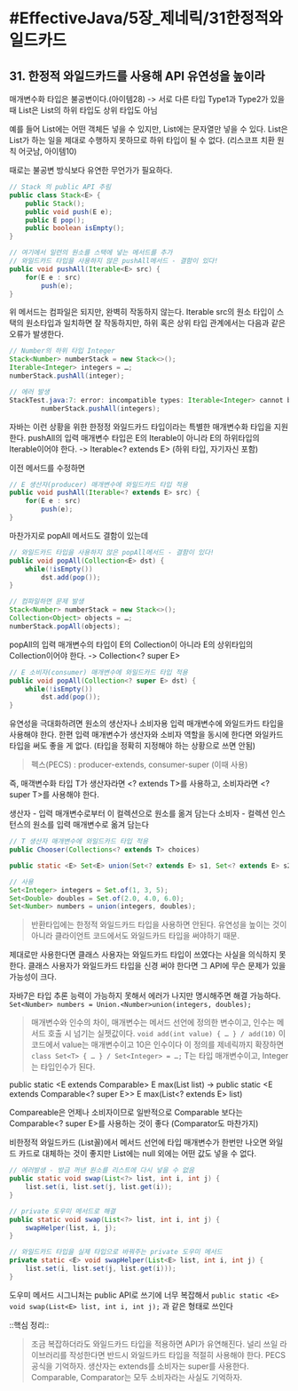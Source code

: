 # #EffectiveJava/5장_제네릭/31한정적와일드카드

## 31. 한정적 와일드카드를 사용해 API 유연성을 높이라

매개변수화 타입은 불공변이다.(아이템28) 
-> 서로 다른 타입 Type1과 Type2가 있을 때 List<Type1>은 List<Type2>의 하위 타입도 상위 타입도 아님

예를 들어 List<Object>에는 어떤 객체든 넣을 수 있지만, List<String>에는 문자열만 넣을 수 있다. List<String>은 List<Object>가 하는 일을 제대로 수행하지 못하므로 하위 타입이 될 수 없다. (리스코프 치환 원칙 어긋남, 아이템10)


때로는 불공변 방식보다 유연한 무언가가 필요하다.

```java
// Stack 의 public API 추림
public class Stack<E> {
	public Stack();
	public void push(E e);
	public E pop();
	public boolean isEmpty();
}

// 여기에서 일련의 원소를 스택에 넣는 메서드를 추가
// 와일드카드 타입을 사용하지 않은 pushAll메서드 - 결함이 있다!
public void pushAll(Iterable<E> src) {
	for(E e : src)
		push(e);
}
```

위 메서드는 컴파일은 되지만, 완벽히 작동하지 않는다. Iterable src의 원소 타입이 스택의 원소타입과 일치하면 잘 작동하지만, 하위 혹은 상위 타입 관계에서는 다음과 같은 오류가 발생한다.

```java
// Number의 하위 타입 Integer
Stack<Number> numberStack = new Stack<>();
Iterable<Integer> integers = …;
numberStack.pushAll(integer);

// 에러 발생
StackTest.java:7: error: incompatible types: Iterable<Integer> cannot be converted to Iterable<Number>
		numberStack.pushAll(integers);
```

자바는 이런 상황을 위한 한정정 와일드카드 타입이라는 특별한 매개변수화 타입을 지원한다. pushAll의 입력 매개변수 타입은 E의 Iterable이 아니라 E의 하위타입의 Iterable이어야 한다. -> Iterable<? extends E> (하위 타입, 자기자신 포함)

이전 메서드를 수정하면
```java
// E 생산자(producer) 매개변수에 와일드카드 타입 적용
public void pushAll(Iterable<? extends E> src) {
	for(E e : src)
		push(e);
}
```


마찬가지로 popAll 메서드도 결함이 있는데
```java
// 와일드카드 타입을 사용하지 않은 popAll메서드 - 결함이 있다!
public void popAll(Collection<E> dst) {
	while(!isEmpty())
		dst.add(pop());
}

// 컴파일하면 문제 발생
Stack<Number> numberStack = new Stack<>();
Collection<Object> objects = …;
numberStack.popAll(objects);
```

popAll의 입력 매개변수의 타입이 E의 Collection이 아니라 E의 상위타입의 Collection이어야 한다. -> Collection<? super E>

```java
// E 소비자(consumer) 매개변수에 와일드카드 타입 적용
public void popAll(Collection<? super E> dst) {
	while(!isEmpty())
		dst.add(pop());
}
```

유연성을 극대화하려면 원소의 생산자나 소비자용 입력 매개변수에 와일드카드 타입을 사용해야 한다. 한편 입력 매개변수가 생산자와 소비자 역할을 동시에 한다면 와일카드 타입을 써도 좋을 게 없다. (타입을 정확히 지정해야 하는 상황으로 쓰면 안됨)

> 펙스(PECS) : producer-extends, consumer-super (이때 사용)

즉, 매객변수화 타입 T가 생산자라면 <? extends T>를 사용하고, 소비자라면 <? super T>를 사용해야 한다. 

생산자 - 입력 매개변수로부터 이 컬렉션으로 원소를 옮겨 담는다
소비자 - 컬렉션 인스턴스의 원소를 입력 매개변수로 옮겨 담는다

```java
// T 생산자 매개변수에 와일드카드 타입 적용
public Chooser(Collections<? extends T> choices)

public static <E> Set<E> union(Set<? extends E> s1, Set<? extends E> s2)

// 사용
Set<Integer> integers = Set.of(1, 3, 5);
Set<Double> doubles = Set.of(2.0, 4.0, 6.0);
Set<Number> numbers = union(integers, doubles);
```

> 반환타입에는 한정적 와일드카드 타입을 사용하면 안된다. 유연성을 높이는 것이 아니라 클라이언트 코드에서도 와일드카드 타입을 써야하기 때문.

제대로만 사용한다면 클래스 사용자는 와일드카드 타입이 쓰였다는 사실을 의식하지 못한다. 클래스 사용자가 와일드카드 타입을 신경 써야 한다면 그 API에 무슨 문제가 있을 가능성이 크다.

자바7은 타입 추론 능력이 가능하지 못해서 에러가 나지만 명시해주면 해결 가능하다.
`Set<Number> numbers = Union.<Number>union(integers, doubles);`

> 매개변수와 인수의 차이, 매개변수는 메서드 선언에 정의한 변수이고, 인수는 메서드 호출 시 넘기는 실젯값이다. 
> `void add(int value) { … } / add(10)`
> 이 코드에서 value는 매개변수이고 10은 인수이다
> 이 정의를 제네릭까지 확장하면
> `class Set<T> { … } / Set<Integer> = …;`
> T는 타입 매개변수이고, Integer는 타입인수가 된다.


public static <E extends Comparable<E>> E max(List<E> list)
-> 
public static <E extends Comparable<? super E>> E max(List<? extends E> list)

Compareable은 언제나 소비자이므로 일반적으로 Comparable<E> 보다는 Comparable<? super E>를 사용하는 것이 좋다 (Comparator도 마찬가지)


비한정적 와일드카드 (List<?>꼴)에서
메서드 선언에 타입 매개변수가 한번만 나오면 와일드 카드로 대체하는 것이 좋지만 List<?>에는 null 외에는 어떤 값도 넣을 수 없다. 

```java
// 에러발생 - 방금 꺼낸 원소를 리스트에 다시 넣을 수 없음
public static void swap(List<?> list, int i, int j) {
	list.set(i, list.set(j, list.get(i));
}

// private 도우미 메서드로 해결
public static void swap(List<?> list, int i, int j) {
	swapHelper(list, i, j);
}

// 와일드카드 타입을 실제 타입으로 바꿔주는 private 도우미 메서드
private static <E> void swapHelper(List<E> list, int i, int j) {
	list.set(i, list.set(j, list.get(i)));
}
```

도우미 메서드 시그니처는 public API로 쓰기에 너무 복잡해서 
`public static <E> void swap(List<E> list, int i, int j);`
과 같은 형태로 쓰인다


::핵심 정리:: 

> 조금 복잡하더라도 와일드카드 타입을 적용하면 API가 유연해진다. 널리 쓰일 라이브러리를 작성한다면 반드시 와일드카드 타입을 적절히 사용해야 한다. PECS 공식을 기억하자. 생산자는 extends를 소비자는 super를 사용한다. Comparable, Comparator는 모두 소비자라는 사실도 기억하자.


